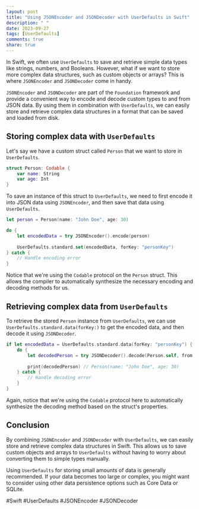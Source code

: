 ```yaml
---
layout: post
title: "Using JSONEncoder and JSONDecoder with UserDefaults in Swift"
description: " "
date: 2023-09-27
tags: [UserDefaults]
comments: true
share: true
---
```


In Swift, we often use `UserDefaults` to save and retrieve simple data types like strings, numbers, and Booleans. However, what if we want to store more complex data structures, such as custom objects or arrays? This is where `JSONEncoder` and `JSONDecoder` come in handy.

`JSONEncoder` and `JSONDecoder` are part of the `Foundation` framework and provide a convenient way to encode and decode custom types to and from JSON data. By using them in combination with `UserDefaults`, we can easily store and retrieve complex data structures in a format that can be saved and loaded from disk.

## Storing complex data with `UserDefaults`

Let's say we have a custom struct called `Person` that we want to store in `UserDefaults`. 

```swift
struct Person: Codable {
    var name: String
    var age: Int
}
```

To save an instance of this struct to `UserDefaults`, we need to first encode it into JSON data using `JSONEncoder`, and then save that data using `UserDefaults`.

```swift
let person = Person(name: "John Doe", age: 30)

do {
    let encodedData = try JSONEncoder().encode(person)
    
    UserDefaults.standard.set(encodedData, forKey: "personKey")
} catch {
    // Handle encoding error
}
```

Notice that we're using the `Codable` protocol on the `Person` struct. This allows the compiler to automatically synthesize the necessary encoding and decoding methods for us.

## Retrieving complex data from `UserDefaults`

To retrieve the stored `Person` instance from `UserDefaults`, we can use `UserDefaults.standard.data(forKey:)` to get the encoded data, and then decode it using `JSONDecoder`.

```swift
if let encodedData = UserDefaults.standard.data(forKey: "personKey") {
    do {
        let decodedPerson = try JSONDecoder().decode(Person.self, from: encodedData)
        
        print(decodedPerson) // Person(name: "John Doe", age: 30)
    } catch {
        // Handle decoding error
    }
}
```

Again, notice that we're using the `Codable` protocol here to automatically synthesize the decoding method based on the struct's properties.

## Conclusion

By combining `JSONEncoder` and `JSONDecoder` with `UserDefaults`, we can easily store and retrieve complex data structures in Swift. This allows us to save custom objects and arrays to `UserDefaults` without having to worry about converting them to simple types manually.

Using `UserDefaults` for storing small amounts of data is generally recommended. If your data becomes too large or complex, you might want to consider using other data persistence options such as Core Data or SQLite.

#Swift #UserDefaults #JSONEncoder #JSONDecoder